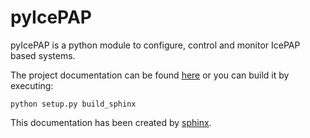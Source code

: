 # pyIcePAP

pyIcePAP is a python module to configure, control and monitor IcePAP based systems.

The project documentation can be found [here](https://alba-synchrotron.github.io/pyIcePAP-doc) or you can build it by executing:

    python setup.py build_sphinx

This documentation has been created by [sphinx](http://www.sphinx-doc.org/en/stable/).
